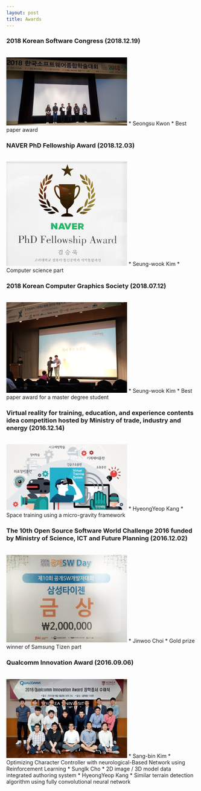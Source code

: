 ```yaml
---
layout: post
title: Awards
---
```


### 2018 Korean Software Congress (2018.12.19)
<br>
<img src="/awards/20181219.jpg" width="320">
* Seongsu Kwon
  * Best paper award

<br>

### NAVER PhD Fellowship Award (2018.12.03)
<br>
<img src="/awards/20181203.jpg" width="320">
* Seung-wook Kim
  * Computer science part

<br>

### 2018 Korean Computer Graphics Society (2018.07.12)
<br>
<img src="/awards/20180712.jpg" width="320">
* Seung-wook Kim
  * Best paper award for a master degree student

<br>

### Virtual reality for training, education, and experience contents idea competition hosted by Ministry of trade, industry and energy (2016.12.14)
<br>
<img src="/awards/20161214.png" width="320">
* HyeongYeop Kang
  * Space training using a micro-gravity framework

<br>

### The 10th Open Source Software World Challenge 2016 funded by Ministry of Science, ICT and Future Planning (2016.12.02)
<br>
<img src="/awards/20161202.png" width="320">
* Jinwoo Choi
  * Gold prize winner of Samsung Tizen part

<br>

### Qualcomm Innovation Award (2016.09.06)
<br>
<img src="/awards/20160906.png" width="320">
* Sang-bin Kim
  * Optimizing Character Controller with neurological-Based Network using Reinforcement Learning
* SungIk Cho
  * 2D image / 3D model data integrated authoring system
* HyeongYeop Kang
  * Similar terrain detection algorithm using fully convolutional neural network

<br>